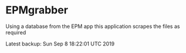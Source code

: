 # EPMgrabber
Using a database from the EPM app this application scrapes the files as required


Latest backup: Sun Sep 8 18:22:01 UTC 2019
